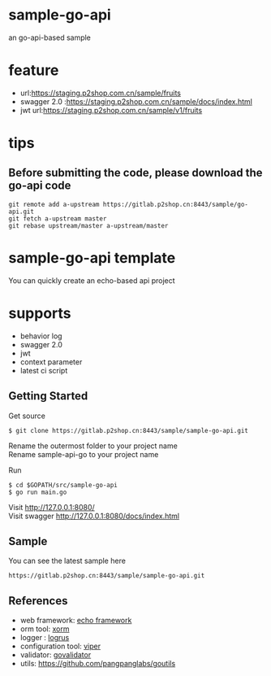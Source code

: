 # sample-go-api
an go-api-based sample

# feature
- url:https://staging.p2shop.com.cn/sample/fruits
- swagger 2.0 :https://staging.p2shop.com.cn/sample/docs/index.html
- jwt url:https://staging.p2shop.com.cn/sample/v1/fruits


# tips

## Before submitting the code, please download the go-api code
```
git remote add a-upstream https://gitlab.p2shop.cn:8443/sample/go-api.git
git fetch a-upstream master
git rebase upstream/master a-upstream/master
```

# sample-go-api template

You can quickly create an echo-based api project

# supports
- behavior log
- swagger 2.0
- jwt
- context parameter
- latest ci script

## Getting Started

Get source
```
$ git clone https://gitlab.p2shop.cn:8443/sample/sample-go-api.git
```
Rename the outermost folder to your project name  
Rename sample-api-go to your project name

Run
```
$ cd $GOPATH/src/sample-go-api
$ go run main.go
```

Visit           http://127.0.0.1:8080/  
Visit swagger   http://127.0.0.1:8080/docs/index.html

## Sample
You can see the latest sample here
```
https://gitlab.p2shop.cn:8443/sample/sample-go-api.git
```


## References

- web framework: [echo framework](https://echo.labstack.com/)
- orm tool: [xorm](http://xorm.io/)
- logger : [logrus](https://github.com/sirupsen/logrus)
- configuration tool: [viper](https://github.com/spf13/viper)
- validator: [govalidator](github.com/asaskevich/govalidator)
- utils: https://github.com/pangpanglabs/goutils
